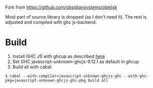 Fork from https://github.com/obsidiansystems/obelisk

Most part of source library is dropped (as I don't need it). The rest is adjusted and compiled with ghc js-backend.

# Build

1. Install GHC JS with ghcup as described [here](https://www.haskell.org/ghcup/guide/#cross-support)
2. Set GHC javascript-unknown-ghcjs-9.12.1 as default in ghcup
2. Build all with cabal:
```
$ cabal --with-compiler=javascript-unknown-ghcjs-ghc --with-ghc-pkg=javascript-unknown-ghcjs-ghc-pkg build all
```
